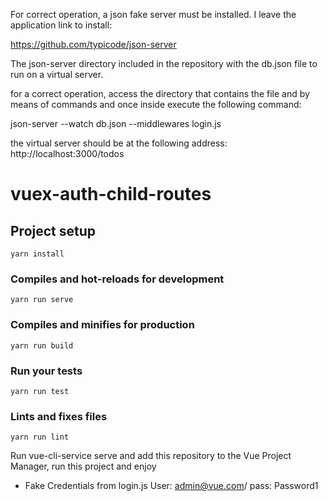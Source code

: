 For correct operation, a json fake server must be installed. I leave the application link to install:

https://github.com/typicode/json-server

The json-server directory included in the repository with the db.json file to run on a virtual server.

for a correct operation, access the directory that contains the file and by means of commands and once inside execute the following command:

json-server --watch db.json --middlewares login.js

the virtual server should be at the following address: http://localhost:3000/todos

# vuex-auth-child-routes

## Project setup
```
yarn install
```

### Compiles and hot-reloads for development
```
yarn run serve
```

### Compiles and minifies for production
```
yarn run build
```

### Run your tests
```
yarn run test
```

### Lints and fixes files
```
yarn run lint
```

Run vue-cli-service serve and add this repository to the Vue Project Manager, run this project and enjoy

* Fake Credentials from login.js
User: admin@vue.com/
pass: Password1
